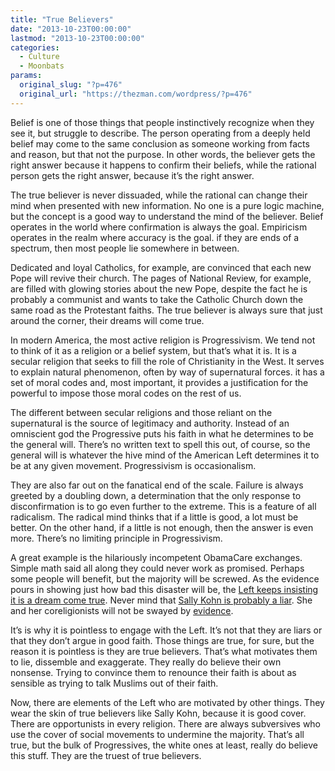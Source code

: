```yaml
---
title: "True Believers"
date: "2013-10-23T00:00:00"
lastmod: "2013-10-23T00:00:00"
categories:
  - Culture
  - Moonbats
params:
  original_slug: "?p=476"
  original_url: "https://thezman.com/wordpress/?p=476"
---
```


Belief is one of those things that people instinctively recognize when
they see it, but struggle to describe. The person operating from a
deeply held belief may come to the same conclusion as someone working
from facts and reason, but that not the purpose. In other words, the
believer gets the right answer because it happens to confirm their
beliefs, while the rational person gets the right answer, because it’s
the right answer.

The true believer is never dissuaded, while the rational can change
their mind when presented with new information. No one is a pure logic
machine, but the concept is a good way to understand the mind of the
believer. Belief operates in the world where confirmation is always the
goal. Empiricism operates in the realm where accuracy is the goal. if
they are ends of a spectrum, then most people lie somewhere in between.

Dedicated and loyal Catholics, for example, are convinced that each new
Pope will revive their church. The pages of National Review, for
example, are filled with glowing stories about the new Pope, despite the
fact he is probably a communist and wants to take the Catholic Church
down the same road as the Protestant faiths. The true believer is always
sure that just around the corner, their dreams will come true.

In modern America, the most active religion is Progressivism. We tend
not to think of it as a religion or a belief system, but that’s what it
is. It is a secular religion that seeks to fill the role of Christianity
in the West. It serves to explain natural phenomenon, often by way of
supernatural forces. it has a set of moral codes and, most important, it
provides a justification for the powerful to impose those moral codes on
the rest of us.

The different between secular religions and those reliant on the
supernatural is the source of legitimacy and authority. Instead of an
omniscient god the Progressive puts his faith in what he determines to
be the general will. There’s no written text to spell this out, of
course, so the general will is whatever the hive mind of the American
Left determines it to be at any given movement. Progressivism is
occasionalism.

They are also far out on the fanatical end of the scale. Failure is
always greeted by a doubling down, a determination that the only
response to disconfirmation is to go even further to the extreme. This
is a feature of all radicalism. The radical mind thinks that if a little
is good, a lot must be better. On the other hand, if a little is not
enough, then the answer is even more. There’s no limiting principle in
Progressivism.

A great example is the hilariously incompetent ObamaCare exchanges.
Simple math said all along they could never work as promised. Perhaps
some people will benefit, but the majority will be screwed. As the
evidence pours in showing just how bad this disaster will be, the <a
href="http://www.foxnews.com/opinion/2013/10/21/was-obamacare-guinea-pig/"
rel="noopener" target="_blank">Left keeps insisting it is a dream come
true</a>. Never mind that <a
href="http://www.nydailynews.com/news/politics/white-house-deems-health-glitches-unacceptable-gop-calls-obamacare-doa-article-1.1491281#ixzz2iS7o7EXD"
rel="noopener" target="_blank">Sally Kohn is probably a liar</a>. She
and her coreligionists will not be swayed by
<a href="https://khn.org/news/cancellation-notices-health-insurance/"
rel="noopener" target="_blank">evidence</a>.

It’s is why it is pointless to engage with the Left. It’s not that they
are liars or that they don’t argue in good faith. Those things are true,
for sure, but the reason it is pointless is they are true believers.
That’s what motivates them to lie, dissemble and exaggerate. They really
do believe their own nonsense. Trying to convince them to renounce their
faith is about as sensible as trying to talk Muslims out of their faith.

Now, there are elements of the Left who are motivated by other things.
They wear the skin of true believers like Sally Kohn, because it is good
cover. There are opportunists in every religion. There are always
subversives who use the cover of social movements to undermine the
majority. That’s all true, but the bulk of Progressives, the white ones
at least, really do believe this stuff. They are the truest of true
believers.

